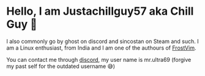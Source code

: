 # Hello, I am Justachillguy57 aka Chill Guy :wave: 
I also commonly go by ghost on discord and sincostan on Steam and such. 
I am a Linux enthusiast, from India and I am one of the authours of [FrostVim](https://github.com/Frost-Vim/FrostVim).




You can contact me through [discord](https://discord.com/app/), my user name is mr.ultra69 (forgive my past self for the outdated username 😅)


